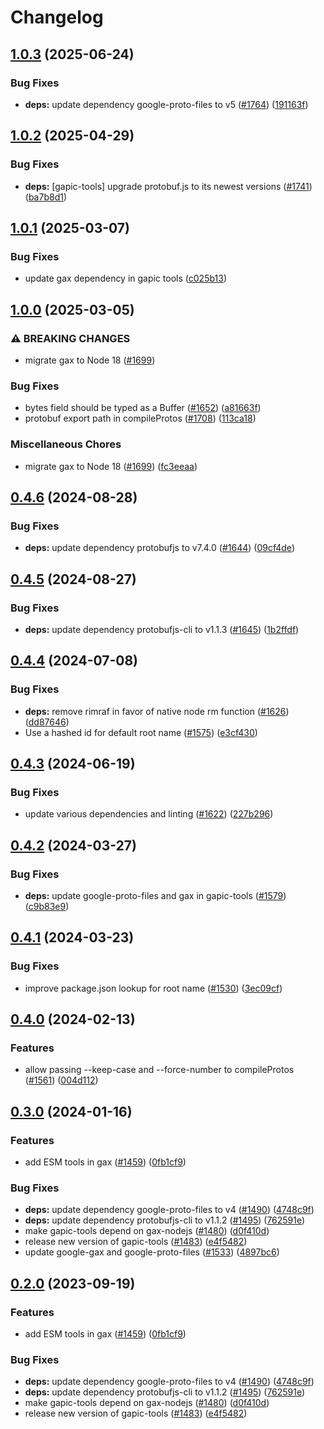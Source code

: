 # Changelog

## [1.0.3](https://github.com/googleapis/gax-nodejs/compare/gapic-tools-v1.0.2...gapic-tools-v1.0.3) (2025-06-24)


### Bug Fixes

* **deps:** update dependency google-proto-files to v5 ([#1764](https://github.com/googleapis/gax-nodejs/issues/1764)) ([191163f](https://github.com/googleapis/gax-nodejs/commit/191163f772150f99a772766fdcb98fa7d461e0ba))

## [1.0.2](https://github.com/googleapis/gax-nodejs/compare/gapic-tools-v1.0.1...gapic-tools-v1.0.2) (2025-04-29)


### Bug Fixes

* **deps:** [gapic-tools] upgrade protobuf.js to its newest versions ([#1741](https://github.com/googleapis/gax-nodejs/issues/1741)) ([ba7b8d1](https://github.com/googleapis/gax-nodejs/commit/ba7b8d122fe1c8edf678f30950c7398f65c76097))

## [1.0.1](https://github.com/googleapis/gax-nodejs/compare/gapic-tools-v1.0.0...gapic-tools-v1.0.1) (2025-03-07)


### Bug Fixes

* update gax dependency in gapic tools ([c025b13](https://github.com/googleapis/gax-nodejs/commit/c025b13db0109f123ac705e419831d96b42514f1))

## [1.0.0](https://github.com/googleapis/gax-nodejs/compare/gapic-tools-v0.4.6...gapic-tools-v1.0.0) (2025-03-05)


### ⚠ BREAKING CHANGES

* migrate gax to Node 18 ([#1699](https://github.com/googleapis/gax-nodejs/issues/1699))

### Bug Fixes

* bytes field should be typed as a Buffer ([#1652](https://github.com/googleapis/gax-nodejs/issues/1652)) ([a81663f](https://github.com/googleapis/gax-nodejs/commit/a81663fcdf69a42ee6335c78355b9c8cb11d6064))
* protobuf export path in compileProtos ([#1708](https://github.com/googleapis/gax-nodejs/issues/1708)) ([113ca18](https://github.com/googleapis/gax-nodejs/commit/113ca18d98f7915c5af05a893d0314744e3d15e1))


### Miscellaneous Chores

* migrate gax to Node 18 ([#1699](https://github.com/googleapis/gax-nodejs/issues/1699)) ([fc3eeaa](https://github.com/googleapis/gax-nodejs/commit/fc3eeaa574e171c445e0768b06df4ed087bf1f67))

## [0.4.6](https://github.com/googleapis/gax-nodejs/compare/gapic-tools-v0.4.5...gapic-tools-v0.4.6) (2024-08-28)


### Bug Fixes

* **deps:** update dependency protobufjs to v7.4.0 ([#1644](https://github.com/googleapis/gax-nodejs/issues/1644)) ([09cf4de](https://github.com/googleapis/gax-nodejs/commit/09cf4de2765e87466a587230477c81a0007ae795))

## [0.4.5](https://github.com/googleapis/gax-nodejs/compare/gapic-tools-v0.4.4...gapic-tools-v0.4.5) (2024-08-27)


### Bug Fixes

* **deps:** update dependency protobufjs-cli to v1.1.3 ([#1645](https://github.com/googleapis/gax-nodejs/issues/1645)) ([1b2ffdf](https://github.com/googleapis/gax-nodejs/commit/1b2ffdfdf2a2eed08c81b1b1be6943424fd15258))

## [0.4.4](https://github.com/googleapis/gax-nodejs/compare/gapic-tools-v0.4.3...gapic-tools-v0.4.4) (2024-07-08)


### Bug Fixes

* **deps:** remove rimraf in favor of native node rm function ([#1626](https://github.com/googleapis/gax-nodejs/issues/1626)) ([dd87646](https://github.com/googleapis/gax-nodejs/commit/dd87646618d5026549920e224df7f85cbb5ff6a8))
* Use a hashed id for default root name ([#1575](https://github.com/googleapis/gax-nodejs/issues/1575)) ([e3cf430](https://github.com/googleapis/gax-nodejs/commit/e3cf430d02bc855df27edf3e0f93454ca8196fdf))

## [0.4.3](https://github.com/googleapis/gax-nodejs/compare/gapic-tools-v0.4.2...gapic-tools-v0.4.3) (2024-06-19)


### Bug Fixes

* update various dependencies and linting ([#1622](https://github.com/googleapis/gax-nodejs/issues/1622)) ([227b296](https://github.com/googleapis/gax-nodejs/commit/227b296dfe7820de1777afe4699ecdc09487b1df))

## [0.4.2](https://github.com/googleapis/gax-nodejs/compare/gapic-tools-v0.4.1...gapic-tools-v0.4.2) (2024-03-27)


### Bug Fixes

* **deps:** update google-proto-files and gax in gapic-tools ([#1579](https://github.com/googleapis/gax-nodejs/issues/1579)) ([c9b83e9](https://github.com/googleapis/gax-nodejs/commit/c9b83e9f16c6c65cf5e49a7f98fe7bfb999271fc))

## [0.4.1](https://github.com/googleapis/gax-nodejs/compare/gapic-tools-v0.4.0...gapic-tools-v0.4.1) (2024-03-23)


### Bug Fixes

* improve package.json lookup for root name ([#1530](https://github.com/googleapis/gax-nodejs/issues/1530)) ([3ec09cf](https://github.com/googleapis/gax-nodejs/commit/3ec09cfe190da615aec7c3443afb39837bd9bef1))

## [0.4.0](https://github.com/googleapis/gax-nodejs/compare/gapic-tools-v0.3.0...gapic-tools-v0.4.0) (2024-02-13)


### Features

* allow passing --keep-case and --force-number to compileProtos ([#1561](https://github.com/googleapis/gax-nodejs/issues/1561)) ([004d112](https://github.com/googleapis/gax-nodejs/commit/004d112445f528a6cb143676e8b397b37137adf3))

## [0.3.0](https://github.com/googleapis/gax-nodejs/compare/v0.2.0...v0.3.0) (2024-01-16)


### Features

* add ESM tools in gax ([#1459](https://github.com/googleapis/gax-nodejs/issues/1459)) ([0fb1cf9](https://github.com/googleapis/gax-nodejs/commit/0fb1cf9acd32dc1ae03a33279eca9449a7d3fca7))


### Bug Fixes

* **deps:** update dependency google-proto-files to v4 ([#1490](https://github.com/googleapis/gax-nodejs/issues/1490)) ([4748c9f](https://github.com/googleapis/gax-nodejs/commit/4748c9fc3a8cfe31e5abb3e35a6ee0d9a6f0e560))
* **deps:** update dependency protobufjs-cli to v1.1.2 ([#1495](https://github.com/googleapis/gax-nodejs/issues/1495)) ([762591e](https://github.com/googleapis/gax-nodejs/commit/762591ed28801e5311ab737b04185781a41752e6))
* make gapic-tools depend on gax-nodejs ([#1480](https://github.com/googleapis/gax-nodejs/issues/1480)) ([d0f410d](https://github.com/googleapis/gax-nodejs/commit/d0f410d2e08f393f2661c8c92568a0b518fddf99))
* release new version of gapic-tools ([#1483](https://github.com/googleapis/gax-nodejs/issues/1483)) ([e4f5482](https://github.com/googleapis/gax-nodejs/commit/e4f548254bfce3daa3b02ae81764bb3394fc4f23))
* update google-gax and google-proto-files ([#1533](https://github.com/googleapis/gax-nodejs/issues/1533)) ([4897bc6](https://github.com/googleapis/gax-nodejs/commit/4897bc60db5e22427e533805d528f434e0cc8e40))

## [0.2.0](https://github.com/googleapis/gax-nodejs/compare/gapic-tools-v0.1.8...gapic-tools-v0.2.0) (2023-09-19)


### Features

* add ESM tools in gax ([#1459](https://github.com/googleapis/gax-nodejs/issues/1459)) ([0fb1cf9](https://github.com/googleapis/gax-nodejs/commit/0fb1cf9acd32dc1ae03a33279eca9449a7d3fca7))


### Bug Fixes

* **deps:** update dependency google-proto-files to v4 ([#1490](https://github.com/googleapis/gax-nodejs/issues/1490)) ([4748c9f](https://github.com/googleapis/gax-nodejs/commit/4748c9fc3a8cfe31e5abb3e35a6ee0d9a6f0e560))
* **deps:** update dependency protobufjs-cli to v1.1.2 ([#1495](https://github.com/googleapis/gax-nodejs/issues/1495)) ([762591e](https://github.com/googleapis/gax-nodejs/commit/762591ed28801e5311ab737b04185781a41752e6))
* make gapic-tools depend on gax-nodejs ([#1480](https://github.com/googleapis/gax-nodejs/issues/1480)) ([d0f410d](https://github.com/googleapis/gax-nodejs/commit/d0f410d2e08f393f2661c8c92568a0b518fddf99))
* release new version of gapic-tools ([#1483](https://github.com/googleapis/gax-nodejs/issues/1483)) ([e4f5482](https://github.com/googleapis/gax-nodejs/commit/e4f548254bfce3daa3b02ae81764bb3394fc4f23))
